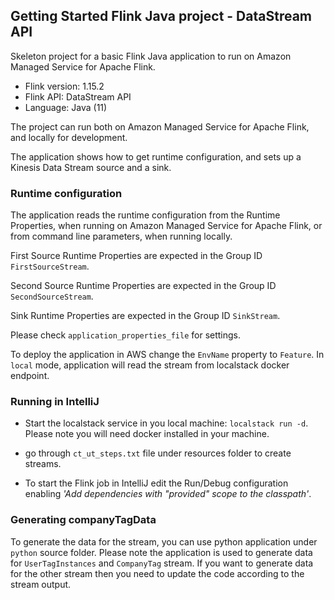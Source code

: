 ## Getting Started Flink Java project - DataStream API

Skeleton project for a basic Flink Java application to run on Amazon Managed Service for Apache Flink.

* Flink version: 1.15.2
* Flink API: DataStream API
* Language: Java (11)

The project can run both on Amazon Managed Service for Apache Flink, and locally for development.

The application shows how to get runtime configuration, and sets up a Kinesis Data Stream source and a sink.

### Runtime configuration

The application reads the runtime configuration from the Runtime Properties, when running on Amazon Managed Service for 
Apache Flink, or from command line parameters, when running locally.

First Source Runtime Properties are expected in the Group ID `FirstSourceStream`. 

Second Source Runtime Properties are expected in the Group ID `SecondSourceStream`.

Sink Runtime Properties are expected in the Group ID `SinkStream`.

Please check `application_properties_file` for settings. 

To deploy the application in AWS change the `EnvName` property to `Feature`. 
In `local` mode, application will read the stream from localstack docker endpoint.

### Running in IntelliJ

* Start the localstack service in you local machine: ``localstack run -d``. Please note you will need docker installed in your machine.
* go through `ct_ut_steps.txt` file under resources folder to create streams.

* To start the Flink job in IntelliJ edit the Run/Debug configuration enabling *'Add dependencies with "provided" scope to 
the classpath'*.

### Generating companyTagData

To generate the data for the stream, you can use python application under ``python`` source folder. Please note the application is used to generate data for `UserTagInstances` and `CompanyTag` stream. 
If you want to generate data for the other stream then you need to update the code according to the stream output. 

